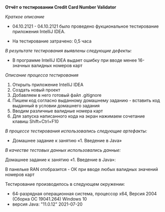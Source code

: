 **Отчёт о тестировании Credit Card Number Validator**

_Краткое описание_ 
- 04.10.2121 - 04.10.2121 было проведено фукциональное тестирование приложения IntelliJ IDEA.

- На тестирование затрачено: 0,5 часа

_В результате тестирования выявлены следующие дефекты:_

- В программе IntelliJ IDEA  выдает ошибку при вводе  менее 16-значных валидных номеров карт

_Описание процесса тестирования_
1. Открыть приложение IntelliJ IDEA
2. Создать новый проект
3. Добавляем в него готовый файл .gitignore
4. Пишем код согласно выданному домашнему заданию - вставить код выданный в  условии домашнего задания
5. Вводим различные валидные номера карт
6. Для запуска написанного кода на экран нажимаем сочетание клавиш Shift+Ctrl+F10

_В процессе тестирования использовались следующие артефакты:_

- Домашнее задание к занятию «1. Введение в Java»

_В качестве тестовых данных использовались данные:_

Домашнее задание к занятию «1. Введение в Java»:

В панельке RAN отобразится - ОК при вводе любых валидных значений номеров карт

Тестирование производилось в следующем окружении:

- 64-разрядная операционная система, процессор х64, Версия 2004 (Сборка ОС 19041.264) Windows 10
- версия Java: "11.0.12" 2021-07-20
